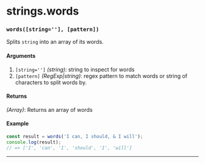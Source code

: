 # strings.words

<!-- div class="doc-container" -->

<!-- div -->


<!-- div -->

<h3 id="wordsstring-pattern"><code>words([string=''], [pattern])</code></h3>

Splits `string` into an array of its words.

#### Arguments
1. `[string='']` *(string)*: string to inspect for words
2. `[pattern]` *(RegExp|string)*: regex pattern to match words or string of characters to split words by.

#### Returns
*(Array)*: Returns an array of words

#### Example
```js
const result = words('I can, I should, & I will');
console.log(result);
// => ['I', 'can', 'I', 'should', 'I', 'will']
```
---

<!-- /div -->

<!-- /div -->

<!-- /div -->
